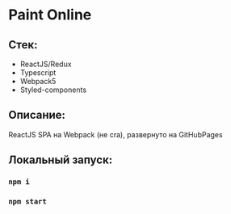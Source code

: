 # Paint Online

<!-- [Посмотреть в работе](http://curillaenator.github.io/webpack-edu) -->

## Стек:

- ReactJS/Redux
- Typescript
- Webpack5
- Styled-components

<!-- ## Скриншоты:

<div style="display: flex; align-items: center; justify-content: center, margin-bottom: 32px">
  <img style="width: 100%" src="/screens/image1.jpg">
</div> -->

## Описание:

ReactJS SPA на Webpack (не cra), развернуто на GitHubPages

## Локальный запуск:

### `npm i`

### `npm start`
